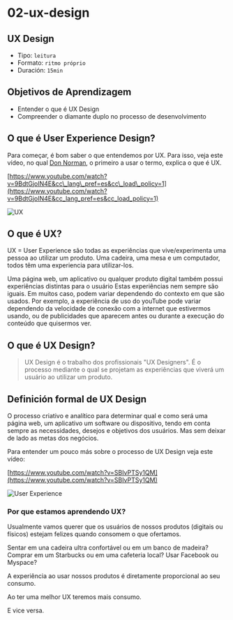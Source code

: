 # 02-ux-design

## UX Design

* Tipo: `leitura`
* Formato: `ritmo próprio`
* Duración: `15min`

## Objetivos de Aprendizagem

* Entender o que é UX Design
* Compreender o diamante duplo no processo de desenvolvimento

## O que é User Experience Design?

Para começar, é bom saber o que entendemos por UX. Para isso, veja este vídeo, no qual [Don Norman](https://es.wikipedia.org/wiki/Donald_Norman), o primeiro a usar o termo, explica o que é UX.

[https://www.youtube.com/watch?v=9BdtGjoIN4E&cc\_lang\_pref=es&cc\_load\_policy=1](https://www.youtube.com/watch?v=9BdtGjoIN4E&cc_lang_pref=es&cc_load_policy=1)

![UX](https://camo.githubusercontent.com/02938cbd1093d8d76350505a60fe2907d24710da/68747470733a2f2f6c68332e676f6f676c6575736572636f6e74656e742e636f6d2f4e585869686362495a4269797743445037545652665a775554694c4f4e4679692d586859496f7a2d322d66376c3951616d555674737537566736536e7639714f6d545832384153393042683665566e462d465766304767766f672d56666a366549664c3656547a356c6635617678303068764331336764777933315f582d656f4d76716b702d6e59573755)

## O que é UX?

UX = User Experience são todas as experiências que vive/experimenta uma pessoa ao utilizar um produto. Uma cadeira, uma mesa e um computador, todos têm uma experiencia para utilizar-los.

Uma página web, um aplicativo ou qualquer produto digital também possui experiências distintas para o usuário Estas experiências nem sempre são iguais. Em muitos caso, podem variar dependendo do contexto em que são usados. Por exemplo, a experiência de uso do youTube pode variar dependendo da velocidade de conexão com a internet que estivermos usando, ou de publicidades que aparecem antes ou durante a execução do conteúdo que quisermos ver.

## O que é UX Design?

> UX Design é o trabalho dos profissionais "UX Designers". É o processo mediante o qual se projetam as experiências que viverá um usuário ao utilizar um produto.

## Definición formal de UX Design

O processo criativo e analítico para determinar qual e como será uma página web, um aplicativo um software ou dispositivo, tendo em conta sempre as necessidades, desejos e objetivos dos usuários. Mas sem deixar de lado as metas dos negócios.

Para entender um pouco más sobre o processo de UX Design veja este vídeo:

[https://www.youtube.com/watch?v=SBIvPTSy1QM](https://www.youtube.com/watch?v=SBIvPTSy1QM)

![User Experience](https://camo.githubusercontent.com/81d0285c6b4f06da8c4cc6df06707acb972ed8a3/68747470733a2f2f6c68352e676f6f676c6575736572636f6e74656e742e636f6d2f4f48573333734c6b6d57517631656c6a4a6c796347486f7a452d6f7a7836575856452d726e594b4f6d6b65346871587a58794b6844363764474544775f494c777379464d69595432396e344543526174773547666434746e6a73385133485a68356e5438715a4f696666703748754c5a5344415f494d7a44354d6f477176495f326637314966474f674734)

### Por que estamos aprendendo UX?

Usualmente vamos querer que os usuários de nossos produtos \(digitais ou físicos\) estejam felizes quando consomem o que ofertamos. 

Sentar em una cadeira ultra confortável ou em um banco de madeira? Comprar em um Starbucks ou em uma cafeteria local? Usar Facebook ou Myspace?

A experiência ao usar nossos produtos é diretamente proporcional ao seu consumo.

Ao ter uma melhor UX teremos mais consumo.

E vice versa.

